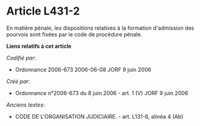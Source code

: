 # Article L431-2

En matière pénale, les dispositions relatives à la formation d'admission des pourvois sont fixées par le code de procédure
pénale.

**Liens relatifs à cet article**

_Codifié par_:

  - Ordonnance 2006-673 2006-06-08 JORF 9 juin 2006

_Créé par_:

  - Ordonnance n°2006-673 du 8 juin 2006 - art. 1 (V) JORF 9 juin 2006

_Anciens textes_:

  - CODE DE L'ORGANISATION JUDICIAIRE. - art. L131-6, alinéa 4 (Ab)
